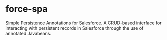 force-spa
=========

Simple Persistence Annotations for Salesforce. A CRUD-based interface for interacting with persistent records in Salesforce through the use of annotated Javabeans.
